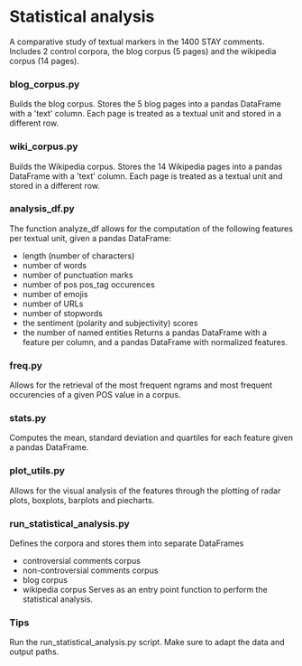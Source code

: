 # Statistical analysis
A comparative study of textual markers in the 1400 STAY comments. Includes 2 control corpora, the blog corpus (5 pages) and the wikipedia corpus (14 pages).

### blog_corpus.py
Builds the blog corpus. Stores the 5 blog pages into a pandas DataFrame with a 'text' column. Each page is treated as a textual unit and stored in a different row.

### wiki_corpus.py
Builds the Wikipedia corpus. Stores the 14 Wikipedia pages into a pandas DataFrame with a 'text' column. Each page is treated as a textual unit and stored in a different row.

### analysis_df.py
The function analyze_df allows for the computation of the following features per textual unit, given a pandas DataFrame:
- length (number of characters)
- number of words
- number of punctuation marks
- number of pos pos_tag occurences
- number of emojis
- number of URLs
- number of stopwords
- the sentiment (polarity and subjectivity) scores
- the number of named entities
Returns a pandas DataFrame with a feature per column, and a pandas DataFrame with normalized features.

### freq.py
Allows for the retrieval of the most frequent ngrams and most frequent occurencies of a given POS value in a corpus.

### stats.py
Computes the mean, standard deviation and quartiles for each feature given a pandas DataFrame.

### plot_utils.py
Allows for the visual analysis of the features through the plotting of radar plots, boxplots, barplots and piecharts.

### run_statistical_analysis.py
Defines the corpora and stores them into separate DataFrames
- controversial comments corpus
- non-controversial comments corpus
- blog corpus
- wikipedia corpus
Serves as an entry point function to perform the statistical analysis.


### **Tips**
Run the run_statistical_analysis.py script.
Make sure to adapt the data and output paths.